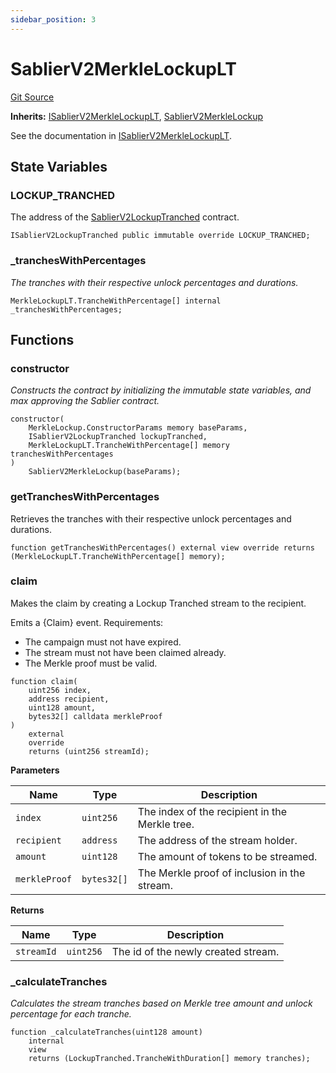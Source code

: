 ```yaml
---
sidebar_position: 3
---
```


# SablierV2MerkleLockupLT

[Git Source](https://github.com/sablier-labs/v2-periphery/blob/a3131838ec731b38b1e2e03735fba874ab66f5e2/src/SablierV2MerkleLockupLT.sol)

**Inherits:**
[ISablierV2MerkleLockupLT](/docs/contracts/v2/reference/periphery/interfaces/interface.ISablierV2MerkleLockupLT.md),
[SablierV2MerkleLockup](/docs/contracts/v2/reference/periphery/abstracts/abstract.SablierV2MerkleLockup.md)

See the documentation in
[ISablierV2MerkleLockupLT](/docs/contracts/v2/reference/periphery/interfaces/interface.ISablierV2MerkleLockupLT.md).

## State Variables

### LOCKUP_TRANCHED

The address of the [SablierV2LockupTranched](docs/contracts/v2/reference/core/contract.SablierV2LockupTranched.md)
contract.

```solidity
ISablierV2LockupTranched public immutable override LOCKUP_TRANCHED;
```

### \_tranchesWithPercentages

_The tranches with their respective unlock percentages and durations._

```solidity
MerkleLockupLT.TrancheWithPercentage[] internal _tranchesWithPercentages;
```

## Functions

### constructor

_Constructs the contract by initializing the immutable state variables, and max approving the Sablier contract._

```solidity
constructor(
    MerkleLockup.ConstructorParams memory baseParams,
    ISablierV2LockupTranched lockupTranched,
    MerkleLockupLT.TrancheWithPercentage[] memory tranchesWithPercentages
)
    SablierV2MerkleLockup(baseParams);
```

### getTranchesWithPercentages

Retrieves the tranches with their respective unlock percentages and durations.

```solidity
function getTranchesWithPercentages() external view override returns (MerkleLockupLT.TrancheWithPercentage[] memory);
```

### claim

Makes the claim by creating a Lockup Tranched stream to the recipient.

Emits a {Claim} event. Requirements:

- The campaign must not have expired.
- The stream must not have been claimed already.
- The Merkle proof must be valid.

```solidity
function claim(
    uint256 index,
    address recipient,
    uint128 amount,
    bytes32[] calldata merkleProof
)
    external
    override
    returns (uint256 streamId);
```

**Parameters**

| Name          | Type        | Description                                    |
| ------------- | ----------- | ---------------------------------------------- |
| `index`       | `uint256`   | The index of the recipient in the Merkle tree. |
| `recipient`   | `address`   | The address of the stream holder.              |
| `amount`      | `uint128`   | The amount of tokens to be streamed.           |
| `merkleProof` | `bytes32[]` | The Merkle proof of inclusion in the stream.   |

**Returns**

| Name       | Type      | Description                         |
| ---------- | --------- | ----------------------------------- |
| `streamId` | `uint256` | The id of the newly created stream. |

### \_calculateTranches

_Calculates the stream tranches based on Merkle tree amount and unlock percentage for each tranche._

```solidity
function _calculateTranches(uint128 amount)
    internal
    view
    returns (LockupTranched.TrancheWithDuration[] memory tranches);
```
